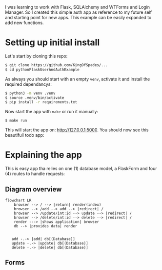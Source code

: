I was learning to work with Flask, SQLAlchemy and WTForms and Login Manager. So 
I created this simple auth app as reference to my future self and starting point 
for new apps. This example can be easily expanded to add new functions.

# Setting up initial install

Let's start by cloning this repo:

```bash
$ git clone https://github.com/KingOfSpades/...
$ cd pythonFlaskUserAndAuthExample
```

As always you should start with an empty `venv`, activate it and install the 
required dependancys:

```bash
$ python3 -m venv .venv
$ source .venv/bin/activate
$ pip install -r requirements.txt
```

Now start the app with `make` or run it manually:

```bash
$ make run
```

This will start the app on: http://127.0.0.1:5000. You should now see this 
beautifull todo app:


# Explaining the app

This is easy app tha relies on one (1) database model, a FlaskForm and four (4)
routes to handle requests:


## Diagram overview

```mermaid
flowchart LR
    browser --> / --> |return| render(index)
    browser --> /add --> add --> |redirect| /
    browser --> /update/int:id --> update --> |redirect| /
    browser --> /delete/int:id --> delete --> |redirect| /
    render ---> |shows application| browser
    db --> |provides data| render

    
   add -.-> |add| db[(Database)]
   update -.-> |update| db[(Database)]
   delete -.-> |delete| db[(Database)]
```

## Forms

